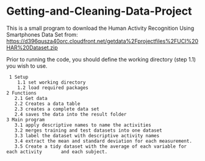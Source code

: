 # Getting-and-Cleaning-Data-Project

This is a small program to download the Human Activity Recognition Using Smartphones Data Set from:  https://d396qusza40orc.cloudfront.net/getdata%2Fprojectfiles%2FUCI%20HAR%20Dataset.zip

Prior to running the code, you should define the working directory (step 1.1) you wish to use.  

     1 Setup
        1.1 set working directory 
        1.2 load required packages 
    2 Functions
       2.1 Get data 
       2.2 Creates a data table 
       2.3 creates a complete data set
       2.4 saves the data into the result folder
    3 Main program
       3.1 apply descriptive names to name the activities
       3.2 merges training and test datasets into one dataset
       3.3 label the dataset with descriptive activity names
       3.4 extract the mean and standard deviation for each measurement. 
       3.5 Create a tidy dataset with the average of each variable for each activity       and each subject. 

